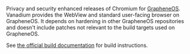 Privacy and security enhanced releases of Chromium for [GrapheneOS](https://grapheneos.org).
Vanadium provides the WebView and standard user-facing browser on GrapheneOS. It depends on
hardening in other GrapheneOS repositories and doesn't include patches not relevant to the build
targets used on GrapheneOS.

See [the official build documentation](https://grapheneos.org/build#browser-and-webview) for build
instructions.
